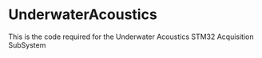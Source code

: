 # UnderwaterAcoustics
This is the code required for the Underwater Acoustics STM32 Acquisition SubSystem
